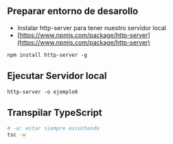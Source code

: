 ## Preparar entorno de desarollo
- Instalar http-server para tener nuestro servidor local
- [https://www.npmjs.com/package/http-server](https://www.npmjs.com/package/http-server)
```
npm install http-server -g
```

## Ejecutar Servidor local
```
http-server -o ejemplo6
```

## Transpilar TypeScript 
```bash
# -w: estar siempre escuchando
tsc -w
```

